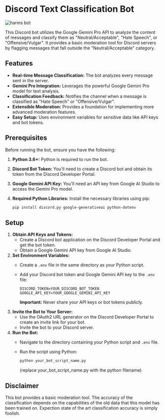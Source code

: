 # Discord Text Classification Bot 
![harms bot](https://github.com/user-attachments/assets/2e82487e-b933-476f-b0d5-b5dca1916f89)

This Discord bot utilizes the Google Gemini Pro API to analyze the content of messages and classify them as "Neutral/Acceptable", "Hate Speech", or "Offensive/Vulgar". It provides a basic moderation tool for Discord servers by flagging messages that fall outside the "Neutral/Acceptable" category.

## Features

* **Real-time Message Classification:** The bot analyzes every message sent in the server.
* **Gemini Pro Integration:** Leverages the powerful Google Gemini Pro model for text analysis.
* **Classification Feedback:** Notifies the channel when a message is classified as "Hate Speech" or "Offensive/Vulgar".
* **Extensible Moderation:** Provides a foundation for implementing more advanced moderation features.
* **Easy Setup:** Uses environment variables for sensitive data like API keys and bot tokens.

## Prerequisites

Before running the bot, ensure you have the following:

1.  **Python 3.6+:** Python is required to run the bot.
2.  **Discord Bot Token:** You'll need to create a Discord bot and obtain its token from the Discord Developer Portal.
3.  **Google Gemini API Key:** You'll need an API key from Google AI Studio to access the Gemini Pro model.
4.  **Required Python Libraries:** Install the necessary libraries using pip:

    ```bash
    pip install discord.py google-generativeai python-dotenv
    ```

## Setup

1.  **Obtain API Keys and Tokens:**
    * Create a Discord bot application on the Discord Developer Portal and get the bot token.
    * Obtain a Google Gemini API key from Google AI Studio.
2.  **Set Environment Variables:**
    * Create a `.env` file in the same directory as your Python script.
    * Add your Discord bot token and Google Gemini API key to the `.env` file:

        ```
        DISCORD_TOKEN=YOUR_DISCORD_BOT_TOKEN
        GOOGLE_API_KEY=YOUR_GOOGLE_GEMINI_API_KEY
        ```

        **Important:** Never share your API keys or bot tokens publicly.
3.  **Invite the Bot to Your Server:**
    * Use the OAuth2 URL generator on the Discord Developer Portal to create an invite link for your bot.
    * Invite the bot to your Discord server.
4.  **Run the Bot:**
    * Navigate to the directory containing your Python script and `.env` file.
    * Run the script using Python:

        ```bash
        python your_bot_script_name.py
        ```
        (replace your_bot_script_name.py with the python filename)

## Disclaimer

This bot provides a basic moderation tool. The accuracy of the classification depends on the capabilities of the old data that this model has been trained on. Expection state of the art classification accuracy is simply foolish.

